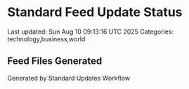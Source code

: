 # Standard Feed Update Status
Last updated: Sun Aug 10 09:13:16 UTC 2025
Categories: technology,business,world

## Feed Files Generated

Generated by Standard Updates Workflow
